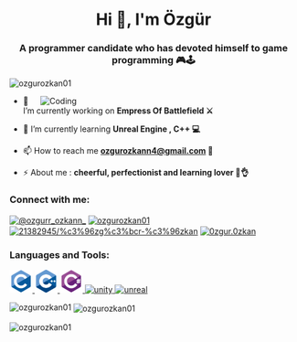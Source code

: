  
<h1 align="center">Hi 👋, I'm Özgür</h1>
<h3 align="center">A programmer candidate who has devoted himself to game programming 🎮🕹️</h3>

<p align="left"> <img src="https://komarev.com/ghpvc/?username=ozgurozkan01&label=Profile%20views&color=0e75b6&style=flat" alt="ozgurozkan01" /> </p>

<img align="right" alt="Coding" width="450" src="https://media3.giphy.com/media/v1.Y2lkPTc5MGI3NjExdzN4MTB6MHRrd3hramhnc3kzNGxiczN3b2p4bTZkc2ZrbXh6MjkwZyZlcD12MV9pbnRlcm5hbF9naWZfYnlfaWQmY3Q9Zw/RbDKaczqWovIugyJmW/giphy.gif">

- 🔭 I’m currently working on **Empress Of Battlefield ⚔️**

- 🌱 I’m currently learning **Unreal Engine , C++ 💻**

- 📫 How to reach me **ozgurozkann4@gmail.com 📩** 

- ⚡ About me : **cheerful, perfectionist and learning lover 💯👌**

<h3 align="left">Connect with me:</h3>
<p align="left">
<a href="https://twitter.com/@ozgurr_ozkann_" target="blank"><img align="center" src="https://raw.githubusercontent.com/rahuldkjain/github-profile-readme-generator/master/src/images/icons/Social/twitter.svg" alt="@ozgurr_ozkann_" height="30" width="40" /></a>
<a href="https://linkedin.com/in/ozgurozkan01" target="blank"><img align="center" src="https://raw.githubusercontent.com/rahuldkjain/github-profile-readme-generator/master/src/images/icons/Social/linked-in-alt.svg" alt="ozgurozkan01" height="30" width="40" /></a>
<a href="https://stackoverflow.com/users/21382945/%c3%96zg%c3%bcr-%c3%96zkan" target="blank"><img align="center" src="https://raw.githubusercontent.com/rahuldkjain/github-profile-readme-generator/master/src/images/icons/Social/stack-overflow.svg" alt="21382945/%c3%96zg%c3%bcr-%c3%96zkan" height="30" width="40" /></a>
<a href="https://instagram.com/0zgur.0zkan" target="blank"><img align="center" src="https://raw.githubusercontent.com/rahuldkjain/github-profile-readme-generator/master/src/images/icons/Social/instagram.svg" alt="0zgur.0zkan" height="30" width="40" /></a>
</p>

<h3 align="left">Languages and Tools:</h3>
<p align="left"> <a href="https://www.cprogramming.com/" target="_blank" rel="noreferrer"> <img src="https://raw.githubusercontent.com/devicons/devicon/master/icons/c/c-original.svg" alt="c" width="40" height="40"/> </a> <a href="https://www.w3schools.com/cpp/" target="_blank" rel="noreferrer"> <img src="https://raw.githubusercontent.com/devicons/devicon/master/icons/cplusplus/cplusplus-original.svg" alt="cplusplus" width="40" height="40"/> </a> <a href="https://www.w3schools.com/cs/" target="_blank" rel="noreferrer"> <img src="https://raw.githubusercontent.com/devicons/devicon/master/icons/csharp/csharp-original.svg" alt="csharp" width="40" height="40"/> </a> <a href="https://unity.com/" target="_blank" rel="noreferrer"> <img src="https://www.vectorlogo.zone/logos/unity3d/unity3d-icon.svg" alt="unity" width="40" height="40"/> </a> <a href="https://unrealengine.com/" target="_blank" rel="noreferrer"> <img src="https://raw.githubusercontent.com/kenangundogan/fontisto/036b7eca71aab1bef8e6a0518f7329f13ed62f6b/icons/svg/brand/unreal-engine.svg" alt="unreal" width="40" height="40"/> </a> </p>

<p><img align="left" src="https://github-readme-stats.vercel.app/api/top-langs?username=ozgurozkan01&show_icons=true&locale=en&layout=compact" alt="ozgurozkan01" /></p>

<p>&nbsp;<img align="center" src="https://github-readme-stats.vercel.app/api?username=ozgurozkan01&show_icons=true&locale=en" alt="ozgurozkan01" /></p>

<p><img align="center" src="https://github-readme-streak-stats.herokuapp.com/?user=ozgurozkan01&" alt="ozgurozkan01" /></p>

